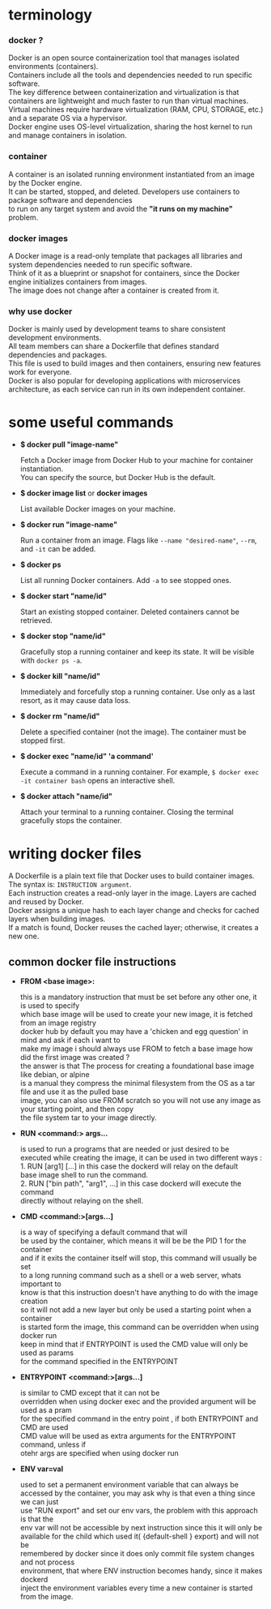 <h1>terminology</h1>
    
<h3><strong>docker ?</strong></h3>
<p>
    Docker is an open source containerization tool that manages isolated environments (containers).<br>
    Containers include all the tools and dependencies needed to run specific software.<br>
    The key difference between containerization and virtualization is that containers are lightweight and much faster to run than virtual machines.<br>
    Virtual machines require hardware virtualization (RAM, CPU, STORAGE, etc.) and a separate OS via a hypervisor.<br>
    Docker engine uses OS-level virtualization, sharing the host kernel to run and manage containers in isolation.<br>
</p>

<h3>container</h3>
<p>
    A container is an isolated running environment instantiated from an image by the Docker engine.<br>
    It can be started, stopped, and deleted. Developers use containers to package software and dependencies<br>
    to run on any target system and avoid the <strong>"it runs on my machine"</strong> problem.<br>
</p>

<h3>docker images</h3>
<p>
    A Docker image is a read-only template that packages all libraries and system dependencies needed to run specific software.<br>
    Think of it as a blueprint or snapshot for containers, since the Docker engine initializes containers from images.<br>
    The image does not change after a container is created from it.<br>
</p>

<h3>why use docker</h3>
<p>
    Docker is mainly used by development teams to share consistent development environments.<br>
    All team members can share a Dockerfile that defines standard dependencies and packages.<br>
    This file is used to build images and then containers, ensuring new features work for everyone.<br>
    Docker is also popular for developing applications with microservices architecture, as each service can run in its own independent container.<br>
</p>

<h1>some useful commands</h1>
<ul>
    <li><strong>$ docker pull "image-name"</strong></li>
    <p>
        Fetch a Docker image from Docker Hub to your machine for container instantiation.<br>
        You can specify the source, but Docker Hub is the default.<br>
    </p>
    <li><strong>$ docker image list</strong> or <strong>docker images</strong></li>
    <p>
        List available Docker images on your machine.
    </p>
    <li><strong>$ docker run "image-name"</strong></li>
    <p>
        Run a container from an image. Flags like <code>--name "desired-name"</code>, <code>--rm</code>, and <code>-it</code> can be added.<br>
    </p>
    <li><strong>$ docker ps</strong></li>
    <p>
        List all running Docker containers. Add <code>-a</code> to see stopped ones.<br>
    </p>
    <li><strong>$ docker start "name/id"</strong></li>
    <p>
        Start an existing stopped container. Deleted containers cannot be retrieved.<br>
    </p>
    <li><strong>$ docker stop "name/id"</strong></li>
    <p>
        Gracefully stop a running container and keep its state. It will be visible with <code>docker ps -a</code>.<br>
    </p>
    <li><strong>$ docker kill "name/id"</strong></li>
    <p>
        Immediately and forcefully stop a running container. Use only as a last resort, as it may cause data loss.<br>
    </p>
    <li><strong>$ docker rm "name/id"</strong></li>
    <p>
        Delete a specified container (not the image). The container must be stopped first.<br>
    </p>
    <li><strong>$ docker exec "name/id" 'a command'</strong></li>
    <p>
        Execute a command in a running container. For example, <code>$ docker exec -it container bash</code> opens an interactive shell.<br>
    </p>
    <li><strong>$ docker attach "name/id"</strong></li>
    <p>
        Attach your terminal to a running container. Closing the terminal gracefully stops the container.<br>
    </p>
</ul>

<h1>writing docker files</h1>
<p>
    A Dockerfile is a plain text file that Docker uses to build container images.<br>
    The syntax is: <code>INSTRUCTION argument</code>.<br>
    Each instruction creates a read-only layer in the image. Layers are cached and reused by Docker.<br>
    Docker assigns a unique hash to each layer change and checks for cached layers when building images.<br>
    If a match is found, Docker reuses the cached layer; otherwise, it creates a new one.<br>
</p>

<h2>common docker file instructions</h2>
<ul>
    <li><strong>FROM &lt;base image&gt;:</strong></li>
    <p>
        this is a mandatory instruction that must be set before any other one, it is used to specify<br>
        which base image will be used to create your new image, it is fetched from an image registry<br>
        docker hub by default you may have a 'chicken and egg question' in mind and ask if each i want to<br>
        make my image i should always use FROM to fetch a base image how did the first image was created ?<br>
        the answer is that The process for creating a foundational base image like debian, or alpine<br>
        is a manual they compress the minimal filesystem from the OS as a tar file and use it as the pulled base<br> 
        image, you can also use FROM scratch so you will not use any image as your starting point, and then copy<br>
        the file system tar to your image directly.<br>
    </p>
    <li><strong>RUN &lt;command:&gt; args...</strong></li>
    <p>
        is used to run a programs that are needed or just desired to be<br>
        executed while creating the image, it can be used in two different ways :<br>
        1. RUN <command> [arg1] [...] in this case the dockerd will relay on the default<br>
          base image shell to run the command.<br>
        2. RUN ["bin path", "arg1", ...] in this case dockerd will execute the command<br>
          directly without relaying on the shell.<br>
    </p>
    <li><strong>CMD &lt;command:&gt;[args...]</strong></li>
    <p>
        is a way of specifying a default command that will<br>
        be used by the container, which means it will be be the PID 1 for the container<br>
        and if it exits the container itself will stop, this command will usually be set<br>
        to a long running command such as a shell or a web server, whats important to<br>
        know is that this instruction doesn't have anything to do with the image creation<br>
        so it will not add a new layer but only be used a starting point when a container<br>
        is started form the image, this command can be overridden when using docker run<br>
        keep in mind that if ENTRYPOINT is used the CMD value will only be used as params<br>
        for the command specified in the ENTRYPOINT<br>
    </p>
    <li><strong>ENTRYPOINT &lt;command:&gt;[args...]</strong></li>
    <p>
        is similar to CMD except that it can not be<br>
        overridden when using docker exec and the provided argument will be used as a pram<br>
        for the specified command in the entry point , if both ENTRYPOINT and CMD are used<br>
        CMD value will be used as extra arguments for the ENTRYPOINT command, unless if <br>
        otehr args are specified when using docker run<br>
    </p>
    <li><strong>ENV var=val</strong></li>
    <p>
        used to set a permanent environment variable that can always be<br>
        accessed by the container, you may ask why is that even a thing since we can just<br>
        use "RUN export" and set our env vars, the problem with this approach is that the<br>
        env var will not be accessible by next instruction since this it will only be<br>
        available for the child which used it( {default-shell } export) and will not be<br>
        remembered by docker since it does only commit file system changes and not process<br>
        environment, that where ENV instruction becomes handy, since it makes dockerd<br>
        inject the environment variables every time a new container is started from the image.<br> 
    </p>
</ul>
